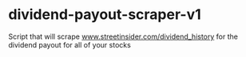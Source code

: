 # dividend-payout-scraper-v1
Script that will scrape www.streetinsider.com/dividend_history for the dividend payout for all of your stocks
